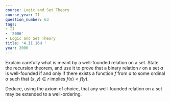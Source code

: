 ```yaml
---
course: Logic and Set Theory
course_year: II
question_number: 63
tags:
- II
- '2006'
- Logic and Set Theory
title: '4.II.16H '
year: 2006
---
```



Explain carefully what is meant by a well-founded relation on a set. State the recursion theorem, and use it to prove that a binary relation $r$ on a set $a$ is well-founded if and only if there exists a function $f$ from $a$ to some ordinal $\alpha$ such that $(x, y) \in r$ implies $f(x)<f(y)$.

Deduce, using the axiom of choice, that any well-founded relation on a set may be extended to a well-ordering.